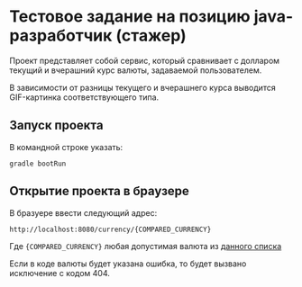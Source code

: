 # Тестовое задание на позицию java-разработчик (стажер)

Проект представляет собой сервис, который сравнивает с долларом текущий и вчерашний курс валюты,
задаваемой пользователем.

В зависимости от разницы текущего и вчерашнего курса выводится GIF-картинка соответствующего типа.

## Запуск проекта

В командной строке указать:

`gradle bootRun`

## Открытие проекта в браузере

В бразуере ввести следующий адрес:

`http://localhost:8080/currency/{COMPARED_CURRENCY}`

Где `{COMPARED_CURRENCY}` любая допустимая валюта из [данного списка](https://docs.openexchangerates.org/docs/supported-currencies)

Если в коде валюты будет указана ошибка, то будет вызвано исключение с кодом 404.